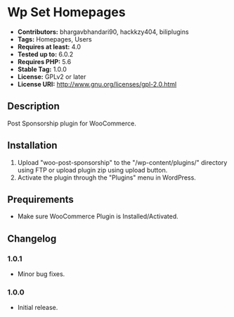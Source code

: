 # Wp Set Homepages #
- **Contributors:** bhargavbhandari90, hackkzy404, biliplugins
- **Tags:** Homepages, Users 
- **Requires at least:** 4.0 
- **Tested up to:** 6.0.2 
- **Requires PHP:** 5.6 
- **Stable Tag:** 1.0.0 
- **License:** GPLv2 or later
- **License URI:** http://www.gnu.org/licenses/gpl-2.0.html 

## Description ##

Post Sponsorship plugin for WooCommerce.

## Installation ##
1. Upload "woo-post-sponsorship" to the "/wp-content/plugins/" directory using FTP or upload plugin zip using upload button.
2. Activate the plugin through the "Plugins" menu in WordPress.

## Prequirements ##
- Make sure WooCommerce Plugin is Installed/Activated.

## Changelog ##

### 1.0.1 ###
* Minor bug fixes.

### 1.0.0 ###
* Initial release.

